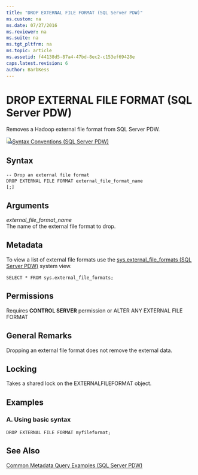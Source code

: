 ```yaml
---
title: "DROP EXTERNAL FILE FORMAT (SQL Server PDW)"
ms.custom: na
ms.date: 07/27/2016
ms.reviewer: na
ms.suite: na
ms.tgt_pltfrm: na
ms.topic: article
ms.assetid: f44138d5-87a4-47bd-8ec2-c153ef69428e
caps.latest.revision: 6
author: BarbKess
---
```

# DROP EXTERNAL FILE FORMAT (SQL Server PDW)
Removes a Hadoop external file format from SQL Server PDW.  
  
![Topic link icon](../../mpp/sqlpdw/media/Topic_Link.gif "Topic_Link")[Syntax Conventions &#40;SQL Server PDW&#41;](../../mpp/sqlpdw/syntax-conventions-sql-server-pdw.md)  
  
## Syntax  
  
```  
-- Drop an external file format  
DROP EXTERNAL FILE FORMAT external_file_format_name  
[;]  
```  
  
## Arguments  
*external_file_format_name*  
The name of the external file format to drop.  
  
## Metadata  
To view a list of external file formats use the [sys.external_file_formats &#40;SQL Server PDW&#41;](../../mpp/sqlpdw/sys-external-file-formats-sql-server-pdw.md) system view.  
  
```  
SELECT * FROM sys.external_file_formats;  
```  
  
## Permissions  
Requires **CONTROL SERVER** permission or ALTER ANY EXTERNAL FILE FORMAT  
  
## General Remarks  
Dropping an external file format does not remove the external data.  
  
## Locking  
Takes a shared lock on the EXTERNALFILEFORMAT object.  
  
## Examples  
  
### A. Using basic syntax  
  
```  
DROP EXTERNAL FILE FORMAT myfileformat;  
```  
  
## See Also  
[Common Metadata Query Examples &#40;SQL Server PDW&#41;](../../mpp/sqlpdw/common-metadata-query-examples-sql-server-pdw.md)  
  
